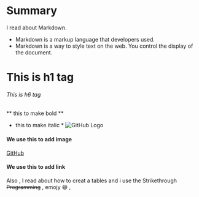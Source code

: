 # Summary #
I read about Markdown.
- Markdown is a markup language that developers used.
- Markdown is a way to style text on the web. You control the display of the document.
# This is h1 tag
###### This is h6 tag
** this to make bold **
* this to make italic *
![GitHub Logo](/images/logo.png) 
#### We use this to add image ####

[GitHub](http://github.com)
#### We use this to add link ####
Also , I read about how to creat a tables and i use the Strikethrough ~~Programming~~ , emojy :smile: , 

